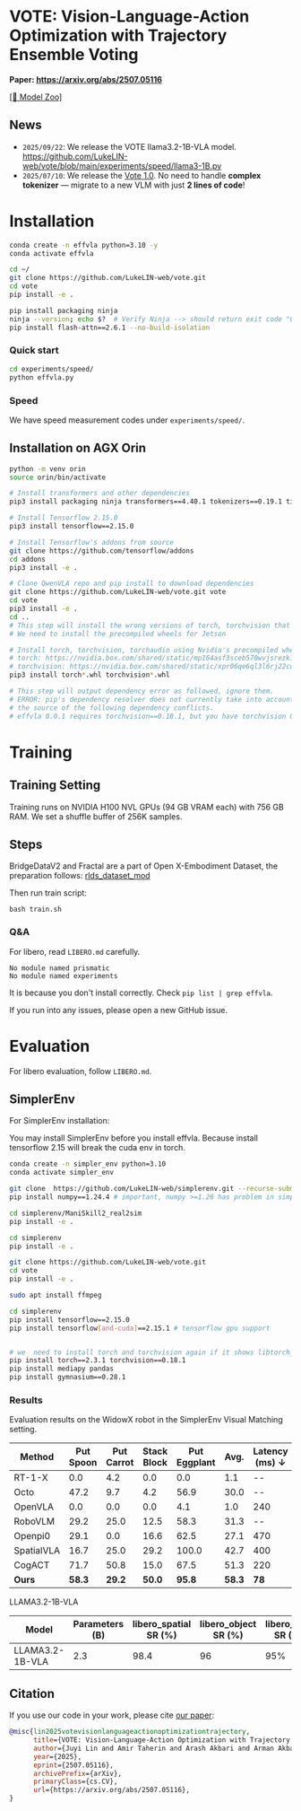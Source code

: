 # VOTE: Vision-Language-Action Optimization with Trajectory Ensemble Voting

**Paper: https://arxiv.org/abs/2507.05116**

 [\[🤗 Model Zoo\]](https://huggingface.co/collections/juyil/vote-vision-language-action-model-686f5dac2775080477a86cdf) 

## News 
- `2025/09/22`: We release the VOTE llama3.2-1B-VLA model. https://github.com/LukeLIN-web/vote/blob/main/experiments/speed/llama3-1B.py 
- `2025/07/10`: We release the [Vote 1.0](https://huggingface.co/collections/juyil/vote-vision-language-action-model-686f5dac2775080477a86cdf). No need to handle **complex tokenizer** — migrate to a new VLM with just **2 lines of code**!


# Installation


```bash
conda create -n effvla python=3.10 -y
conda activate effvla

cd ~/ 
git clone https://github.com/LukeLIN-web/vote.git
cd vote
pip install -e .

pip install packaging ninja
ninja --version; echo $?  # Verify Ninja --> should return exit code "0"
pip install flash-attn==2.6.1 --no-build-isolation
```


### Quick start

```bash
cd experiments/speed/
python effvla.py
```

### Speed

We have speed measurement codes under `experiments/speed/`. 

## Installation on AGX Orin

```bash
python -m venv orin
source orin/bin/activate

# Install transformers and other dependencies
pip3 install packaging ninja transformers==4.40.1 tokenizers==0.19.1 timm==0.9.10 diffusers==0.30.0

# Install Tensorflow 2.15.0
pip3 install tensorflow==2.15.0

# Install Tensorflow's addons from source
git clone https://github.com/tensorflow/addons
cd addons
pip3 install -e .

# Clone QwenVLA repo and pip install to download dependencies
git clone https://github.com/LukeLIN-web/vote.git vote
cd vote
pip3 install -e .
cd ..
# This step will install the wrong versions of torch, torchvision that would not work on Jetson machine.
# We need to install the precompiled wheels for Jetson

# Install torch, torchvision, torchaudio using Nvidia's precompiled wheels for Jetson. 
# torch: https://nvidia.box.com/shared/static/mp164asf3sceb570wvjsrezk1p4ftj8t.whl
# torchvision: https://nvidia.box.com/shared/static/xpr06qe6ql3l6rj22cu3c45tz1wzi36p.whl
pip3 install torch*.whl torchvision*.whl

# This step will output dependency error as followed, ignore them.
# ERROR: pip's dependency resolver does not currently take into account all the packages that are installed. This behaviour is 
# the source of the following dependency conflicts.
# effvla 0.0.1 requires torchvision==0.18.1, but you have torchvision 0.18.0a0+6043bc2 which is incompatible.
```


# Training

## Training Setting

Training runs on NVIDIA H100 NVL GPUs (94 GB VRAM each) with 756 GB RAM. We set a shuffle buffer of 256K samples.


## Steps

BridgeDataV2 and Fractal are a part of Open X-Embodiment Dataset,  the preparation follows: [rlds_dataset_mod](https://github.com/kpertsch/rlds_dataset_mod)

Then run train script:
```
bash train.sh
```


### Q&A

For libero, read `LIBERO.md` carefully.


```
No module named prismatic
No module named experiments
```

It is because you don't install correctly. Check `pip list | grep effvla`. 

If you run into any issues, please open a new GitHub issue.


# Evaluation

For libero evaluation, follow `LIBERO.md`.

## SimplerEnv
For SimplerEnv installation:

You may install SimplerEnv before you install effvla.
Because install tensorflow 2.15 will break the cuda env in torch.


```bash
conda create -n simpler_env python=3.10
conda activate simpler_env

git clone  https://github.com/LukeLIN-web/simplerenv.git --recurse-submodules
pip install numpy==1.24.4 # important, numpy >=1.26 has problem in simpler env

cd simplerenv/ManiSkill2_real2sim
pip install -e .

cd simplerenv
pip install -e .

git clone https://github.com/LukeLIN-web/vote.git
cd vote
pip install -e .

sudo apt install ffmpeg

cd simplerenv
pip install tensorflow==2.15.0
pip install tensorflow[and-cuda]==2.15.1 # tensorflow gpu support


# we  need to install torch and torchvision again if it shows libtorch_cuda.so: undefined symbol: ncclCommRegister 
pip install torch==2.3.1 torchvision==0.18.1
pip install mediapy pandas
pip install gymnasium==0.28.1
```

### Results

Evaluation results on the WidowX robot in the SimplerEnv Visual Matching setting. 

| Method                  | Put Spoon | Put Carrot | Stack Block | Put Eggplant | Avg. | Latency (ms) ↓ | Speed up ↑ |
|-------------------------|-----------|------------|--------------|---------------|------|----------------|-------------|
| RT-1-X                  | 0.0       | 4.2        | 0.0          | 0.0           | 1.1  | --             | --          |
| Octo             | 47.2      | 9.7        | 4.2          | 56.9          | 30.0 | --             | --          |
| OpenVLA                 | 0.0       | 0.0        | 0.0          | 4.1           | 1.0  | 240            | 1.00        |
| RoboVLM    | 29.2      | 25.0       | 12.5         | 58.3          | 31.3 | --             | --          |
| Openpi0                 | 29.1      | 0.0        | 16.6         | 62.5          | 27.1 | 470            | 0.50        |
| SpatialVLA | 16.7      | 25.0       | 29.2         | 100.0         | 42.7 | 400            | 0.60        |
| CogACT                  | 71.7      | 50.8       | 15.0         | 67.5          | 51.3 | 220            | 1.09        |
| __Ours__               | __58.3__  | __29.2__   | __50.0__     | __95.8__      | __58.3__ | __78__     | __3.1__    |



LLAMA3.2-1B-VLA

| Model          | Parameters (B) | libero_spatial SR (%) | libero_object SR (%) | libero_goal SR (%) | libero_10 SR (%) | Average (SR%)  | VRAM(GB) |
|----------------|----------------|------------------------------|-----------------------------|---------------------------|-------------------------|---------|------|
| LLAMA3.2-1B-VLA| 2.3            | 98.4                        |      96                       |         95%                  |            82.4%             |   92.95%      | 4.34  |


## Citation

If you use our code in your work, please cite [our paper](https://arxiv.org/abs/2507.05116):

```bibtex
@misc{lin2025votevisionlanguageactionoptimizationtrajectory,
      title={VOTE: Vision-Language-Action Optimization with Trajectory Ensemble Voting}, 
      author={Juyi Lin and Amir Taherin and Arash Akbari and Arman Akbari and Lei Lu and Guangyu Chen and Taskin Padir and Xiaomeng Yang and Weiwei Chen and Yiqian Li and Xue Lin and David Kaeli and Pu Zhao and Yanzhi Wang},
      year={2025},
      eprint={2507.05116},
      archivePrefix={arXiv},
      primaryClass={cs.CV},
      url={https://arxiv.org/abs/2507.05116}, 
}
```
